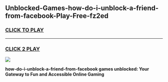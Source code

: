 
## Unblocked-Games-how-do-i-unblock-a-friend-from-facebook-Play-Free-fz2ed
<h3>
<a href="https://premium76.site?title=how-do-i-unblock-a-friend-from-facebook&ref=21A">CLICK TO PLAY</a></h3>
<hr>

<h3>
<a href="https://premium76.site?title=how-do-i-unblock-a-friend-from-facebook&ref=21A">CLICK 2 PLAY</a>
  
</h3>

<a href="https://premium76.site?title=how-do-i-unblock-a-friend-from-facebook&ref=21A"><img src="https://clearcache.store/games.png"></a>


**how-do-i-unblock-a-friend-from-facebook games unblocked: Your Gateway to Fun and Accessible Online Gaming**
